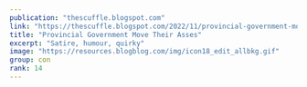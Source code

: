 ```yaml
---
publication: "thescuffle.blogspot.com"
link: "https://thescuffle.blogspot.com/2022/11/provincial-government-move-their-asses.html"
title: "Provincial Government Move Their Asses"
excerpt: "Satire, humour, quirky"
image: "https://resources.blogblog.com/img/icon18_edit_allbkg.gif"
group: con
rank: 14
---
```

